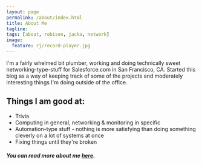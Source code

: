 ```yaml
---
layout: page
permalink: /about/index.html
title: About Me
tagline:
tags: [about, robison, jacka, network]
image:
  feature: rj/record-player.jpg
---
```


I'm a fairly whelmed bit plumber, working and doing technically sweet networking-type-stuff for Salesforce.com in San Francisco, CA. Started this blog as a way of keeping track of some of the projects and moderately interesting things I'm doing outside of the office.

## Things I am good at:

* Trivia
* Computing in general, networking & monitoring in specific
* Automation-type stuff - nothing is more satisfying than doing something cleverly on a lot of systems at once
* Fixing things until they're broken

##### You can read more about me **[here](http://packetized.io/cv/)**.
